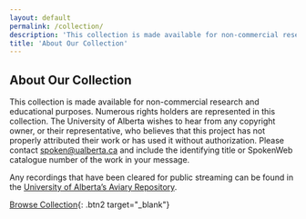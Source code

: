 ```yaml
---
layout: default
permalink: /collection/
description: 'This collection is made available for non-commercial research and educational purposes...'
title: 'About Our Collection'
---
```


<h2 class='page-title'>About Our Collection</h2>

This collection is made available for non-commercial research and educational purposes. Numerous rights holders are represented in this collection. The University of Alberta wishes to hear from any copyright owner, or their representative, who believes that this project has not properly attributed their work or has used it without authorization. Please contact spoken@ualberta.ca and include the identifying title or SpokenWeb catalogue number of the work in your message.

Any recordings that have been cleared for public streaming can be found in the [University of Alberta’s Aviary Repository](https://ualberta.aviaryplatform.com/collections/1783). 


[Browse Collection](https://ualberta.aviaryplatform.com/collections/1783){: .btn2 target="_blank"}
